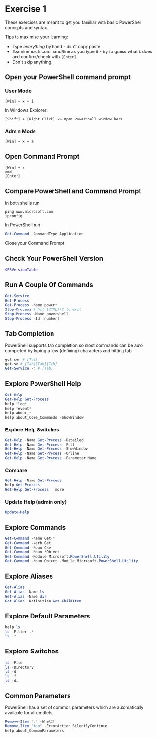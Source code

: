 # Exercise 1

These exercises are meant to get you familiar with basic PowerShell concepts and syntax.

Tips to maximise your learning:

- Type *everything* by hand - don't copy paste.
- Examine each command/line as you type it - try to guess what it does and confirm/check with `[Enter]`.
- Don't skip anything.

## Open your PowerShell command prompt

### User Mode

```shell
[Win] + x + i
```

In Windows Explorer:

```txt
[Shift] + [Right Click] -> Open PowerShell window here
```

### Admin Mode

```txt
[Win] + x + a
```

## Open Command Prompt

```shell
[Win] + r
cmd
[Enter]
```

## Compare PowerShell and Command Prompt

In both shells run

```shell
ping www.microsoft.com
ipconfig
```

In PowerShell run

```powershell
Get-Command -CommandType Application
```

Close your Command Prompt

## Check Your PowerShell Version

```powershell
$PSVersionTable
```

## Run A Couple Of Commands

```powershell
Get-Service
Get-Process
Get-Process -Name power*
Stop-Process # hit [CTRL]+C to exit
Stop-Process -Name powershell
Stop-Process -Id [number]
```

## Tab Completion

PowerShell supports tab completion so most commands can be auto completed by typing a few (defining) characters and hitting tab

```powershell
get-ser # [Tab]
get-se # [Tab][Tab][Tab]
Get-Service -n # [Tab]
```

## Explore PowerShell Help

```powershell
Get-Help
Get-Help Get-Process
help *log*
help *event*
help about_*
help about_Core_Commands -ShowWindow
```

### Explore Help Switches

```powershell
Get-Help -Name Get-Process -Detailed
Get-Help -Name Get-Process -Full
Get-Help -Name Get-Process -ShowWindow
Get-Help -Name Get-Process -Online
Get-Help -Name Get-Process -Parameter Name
```

### Compare

```powershell
Get-Help -Name Get-Process
help Get-Process
Get-Help Get-Process | more
```

### Update Help (admin only)

```powershell
Update-Help
```

## Explore Commands

```powershell
Get-Command -Name Get-*
Get-Command -Verb Get
Get-Command -Noun Csv
Get-Command -Noun *Object
Get-Command -Module Microsoft.PowerShell.Utility
Get-Command -Noun Object -Module Microsoft.PowerShell.Utility
```

## Explore Aliases

```powershell
Get-Alias
Get-Alias -Name ls
Get-Alias -Name dir
Get-Alias -Definition Get-ChildItem
```

## Explore Default Parameters

```powershell
help ls
ls -Filter .*
ls .*
```

## Explore Switches

```powershell
ls -File
ls -Directory
ls -d
ls -f
ls -di
```

## Common Parameters

PowerShell has a set of common parameters which are automatically available for all cmdlets.

```powershell
Remove-Item *.* -WhatIf
Remove-Item "foo" -ErrorAction SilentlyContinue
help about_CommonParameters
```